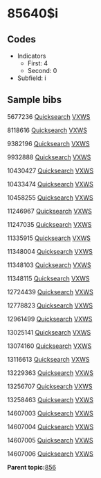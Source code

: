 # 85640$i

## Codes

-   Indicators
    -   First: 4
    -   Second: 0
-   Subfield: i

## Sample bibs

5677236 [Quicksearch](https://search.library.yale.edu/catalog/5677236) [VXWS](http://prodorbis.library.yale.edu:7014/vxws/GetHoldingsService?bibId=5677236)

8118616 [Quicksearch](https://search.library.yale.edu/catalog/8118616) [VXWS](http://prodorbis.library.yale.edu:7014/vxws/GetHoldingsService?bibId=8118616)

9382196 [Quicksearch](https://search.library.yale.edu/catalog/9382196) [VXWS](http://prodorbis.library.yale.edu:7014/vxws/GetHoldingsService?bibId=9382196)

9932888 [Quicksearch](https://search.library.yale.edu/catalog/9932888) [VXWS](http://prodorbis.library.yale.edu:7014/vxws/GetHoldingsService?bibId=9932888)

10430427 [Quicksearch](https://search.library.yale.edu/catalog/10430427) [VXWS](http://prodorbis.library.yale.edu:7014/vxws/GetHoldingsService?bibId=10430427)

10433474 [Quicksearch](https://search.library.yale.edu/catalog/10433474) [VXWS](http://prodorbis.library.yale.edu:7014/vxws/GetHoldingsService?bibId=10433474)

10458255 [Quicksearch](https://search.library.yale.edu/catalog/10458255) [VXWS](http://prodorbis.library.yale.edu:7014/vxws/GetHoldingsService?bibId=10458255)

11246967 [Quicksearch](https://search.library.yale.edu/catalog/11246967) [VXWS](http://prodorbis.library.yale.edu:7014/vxws/GetHoldingsService?bibId=11246967)

11247035 [Quicksearch](https://search.library.yale.edu/catalog/11247035) [VXWS](http://prodorbis.library.yale.edu:7014/vxws/GetHoldingsService?bibId=11247035)

11335915 [Quicksearch](https://search.library.yale.edu/catalog/11335915) [VXWS](http://prodorbis.library.yale.edu:7014/vxws/GetHoldingsService?bibId=11335915)

11348004 [Quicksearch](https://search.library.yale.edu/catalog/11348004) [VXWS](http://prodorbis.library.yale.edu:7014/vxws/GetHoldingsService?bibId=11348004)

11348103 [Quicksearch](https://search.library.yale.edu/catalog/11348103) [VXWS](http://prodorbis.library.yale.edu:7014/vxws/GetHoldingsService?bibId=11348103)

11348115 [Quicksearch](https://search.library.yale.edu/catalog/11348115) [VXWS](http://prodorbis.library.yale.edu:7014/vxws/GetHoldingsService?bibId=11348115)

12724439 [Quicksearch](https://search.library.yale.edu/catalog/12724439) [VXWS](http://prodorbis.library.yale.edu:7014/vxws/GetHoldingsService?bibId=12724439)

12778823 [Quicksearch](https://search.library.yale.edu/catalog/12778823) [VXWS](http://prodorbis.library.yale.edu:7014/vxws/GetHoldingsService?bibId=12778823)

12961499 [Quicksearch](https://search.library.yale.edu/catalog/12961499) [VXWS](http://prodorbis.library.yale.edu:7014/vxws/GetHoldingsService?bibId=12961499)

13025141 [Quicksearch](https://search.library.yale.edu/catalog/13025141) [VXWS](http://prodorbis.library.yale.edu:7014/vxws/GetHoldingsService?bibId=13025141)

13074160 [Quicksearch](https://search.library.yale.edu/catalog/13074160) [VXWS](http://prodorbis.library.yale.edu:7014/vxws/GetHoldingsService?bibId=13074160)

13116613 [Quicksearch](https://search.library.yale.edu/catalog/13116613) [VXWS](http://prodorbis.library.yale.edu:7014/vxws/GetHoldingsService?bibId=13116613)

13229363 [Quicksearch](https://search.library.yale.edu/catalog/13229363) [VXWS](http://prodorbis.library.yale.edu:7014/vxws/GetHoldingsService?bibId=13229363)

13256707 [Quicksearch](https://search.library.yale.edu/catalog/13256707) [VXWS](http://prodorbis.library.yale.edu:7014/vxws/GetHoldingsService?bibId=13256707)

13258463 [Quicksearch](https://search.library.yale.edu/catalog/13258463) [VXWS](http://prodorbis.library.yale.edu:7014/vxws/GetHoldingsService?bibId=13258463)

14607003 [Quicksearch](https://search.library.yale.edu/catalog/14607003) [VXWS](http://prodorbis.library.yale.edu:7014/vxws/GetHoldingsService?bibId=14607003)

14607004 [Quicksearch](https://search.library.yale.edu/catalog/14607004) [VXWS](http://prodorbis.library.yale.edu:7014/vxws/GetHoldingsService?bibId=14607004)

14607005 [Quicksearch](https://search.library.yale.edu/catalog/14607005) [VXWS](http://prodorbis.library.yale.edu:7014/vxws/GetHoldingsService?bibId=14607005)

14607006 [Quicksearch](https://search.library.yale.edu/catalog/14607006) [VXWS](http://prodorbis.library.yale.edu:7014/vxws/GetHoldingsService?bibId=14607006)

**Parent topic:**[856](../../tags/856/856.md)

